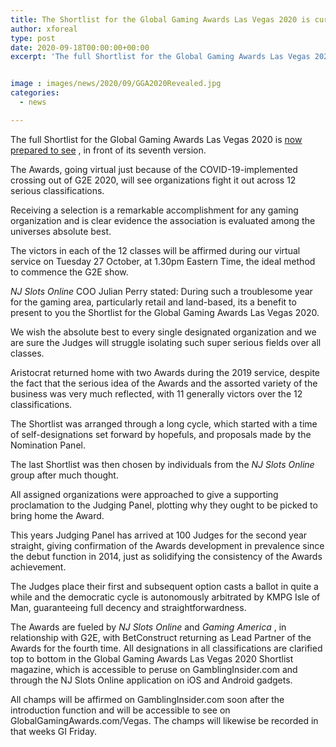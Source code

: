 ```yaml
---
title: The Shortlist for the Global Gaming Awards Las Vegas 2020 is currently available
author: xforeal 
type: post
date: 2020-09-18T00:00:00+00:00
excerpt: 'The full Shortlist for the Global Gaming Awards Las Vegas 2020 is currently prepared to see, in front of its seventh edition '


image : images/news/2020/09/GGA2020Revealed.jpg
categories:
  - news

---
```

The full Shortlist for the Global Gaming Awards Las Vegas 2020 is [now prepared to see][1] , in front of its seventh version. 

The Awards, going virtual just because of the COVID-19-implemented crossing out of G2E 2020, will see organizations fight it out across 12 serious classifications. 

Receiving a selection is a remarkable accomplishment for any gaming organization and is clear evidence the association is evaluated among the universes absolute best. 

The victors in each of the 12 classes will be affirmed during our virtual service on Tuesday 27 October, at 1.30pm Eastern Time, the ideal method to commence the G2E show. 

_NJ Slots Online_ COO Julian Perry stated: During such a troublesome year for the gaming area, particularly retail and land-based, its a benefit to present to you the Shortlist for the Global Gaming Awards Las Vegas 2020. 

We wish the absolute best to every single designated organization and we are sure the Judges will struggle isolating such super serious fields over all classes. 

Aristocrat returned home with two Awards during the 2019 service, despite the fact that the serious idea of the Awards and the assorted variety of the business was very much reflected, with 11 generally victors over the 12 classifications. 

The Shortlist was arranged through a long cycle, which started with a time of self-designations set forward by hopefuls, and proposals made by the Nomination Panel. 

The last Shortlist was then chosen by individuals from the _NJ Slots Online_ group after much thought. 

All assigned organizations were approached to give a supporting proclamation to the Judging Panel, plotting why they ought to be picked to bring home the Award. 

This years Judging Panel has arrived at 100 Judges for the second year straight, giving confirmation of the Awards development in prevalence since the debut function in 2014, just as solidifying the consistency of the Awards achievement. 

The Judges place their first and subsequent option casts a ballot in quite a while and the democratic cycle is autonomously arbitrated by KMPG Isle of Man, guaranteeing full decency and straightforwardness. 

The Awards are fueled by _NJ Slots Online_ and _Gaming America_ , in relationship with G2E, with BetConstruct returning as Lead Partner of the Awards for the fourth time. All designations in all classifications are clarified top to bottom in the Global Gaming Awards Las Vegas 2020 Shortlist magazine, which is accessible to peruse on GamblingInsider.com and through the NJ Slots Online application on iOS and Android gadgets. 

All champs will be affirmed on GamblingInsider.com soon after the introduction function and will be accessible to see on GlobalGamingAwards.com/Vegas. The champs will likewise be recorded in that weeks GI Friday.

 [1]: #